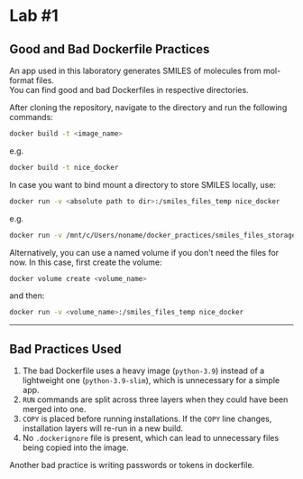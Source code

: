 # Lab #1

## Good and Bad Dockerfile Practices

An app used in this laboratory generates SMILES of molecules from mol-format files.  
You can find good and bad Dockerfiles in respective directories.  

After cloning the repository, navigate to the directory and run the following commands:  

```bash
docker build -t <image_name>
```

e.g.

```bash
docker build -t nice_docker
```

In case you want to bind mount a directory to store SMILES locally, use:

```bash
docker run -v <absolute path to dir>:/smiles_files_temp nice_docker
```

e.g.

```bash
docker run -v /mnt/c/Users/noname/docker_practices/smiles_files_storage/:/smiles_files_temp nice_docker
```

Alternatively, you can use a named volume if you don't need the files for now. In this case, first create the volume:

```bash
docker volume create <volume_name>
```

and then:

```bash
docker run -v <volume_name>:/smiles_files_temp nice_docker
```

---

## Bad Practices Used

1. The bad Dockerfile uses a heavy image (`python-3.9`) instead of a lightweight one (`python-3.9-slim`), which is unnecessary for a simple app.
2. `RUN` commands are split across three layers when they could have been merged into one.
3. `COPY` is placed before running installations. If the `COPY` line changes, installation layers will re-run in a new build.
4. No `.dockerignore` file is present, which can lead to unnecessary files being copied into the image.

Another bad practice is writing passwords or tokens in dockerfile.  